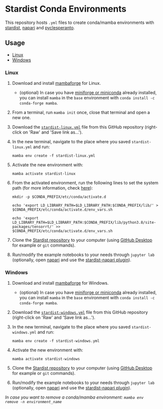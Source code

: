 # Stardist Conda Environments

This repository hosts `.yml` files to create conda/mamba environments with [stardist](https://github.com/stardist/stardist), [napari](https://napari.org/stable/) and [pyclesperanto](https://github.com/clEsperanto/pyclesperanto_prototype).

## Usage

* [Linux](#linux)
* [Windows](#windows)

### Linux

1. Download and install [mambaforge](https://github.com/conda-forge/miniforge#mambaforge) for Linux.

    * (optional) In case you have [miniforge or miniconda](https://github.com/conda-forge/miniforge#miniforge3) already installed, you can install `mamba` in the `base` environment with `conda install -c conda-forge mamba`.

2. From a terminal, run `mamba init` once, close that terminal and open a new one.

3. Download the [`stardist-linux.yml`](https://github.com/BiAPoL/stardist-envs/blob/main/stardist-linux.yml) file from this GitHub repository (right-click on 'Raw' and 'Save link as...').

4. In the new terminal, navigate to the place where you saved `stardist-linux.yml` and run:

    `mamba env create -f stardist-linux.yml`
    
5. Activate the new environment with:

    `mamba activate stardist-linux`
    
6. From the activated environment, run the following lines to set the system path (for more information, check [here](https://www.tensorflow.org/install/pip#linux_1)):

    `mkdir -p $CONDA_PREFIX/etc/conda/activate.d`
    
    `echo 'export LD_LIBRARY_PATH=$LD_LIBRARY_PATH:$CONDA_PREFIX/lib/' > $CONDA_PREFIX/etc/conda/activate.d/env_vars.sh`
    
    `echo 'export LD_LIBRARY_PATH=$LD_LIBRARY_PATH:$CONDA_PREFIX/lib/python3.8/site-packages/tensorrt/' >> $CONDA_PREFIX/etc/conda/activate.d/env_vars.sh`
    
7. Clone the [Stardist repository](https://github.com/stardist/stardist) to your computer (using [GitHub Desktop](https://desktop.github.com/) for example or `git` commands).

8. Run/modify the example notebooks to your needs through `jupyter lab` (optionally, open [napari](https://napari.org/stable/) and use the [stardist-napari plugin](https://www.napari-hub.org/plugins/stardist-napari)).

### Windows

1. Download and install [mambaforge](https://github.com/conda-forge/miniforge#mambaforge) for Windows.

    * (optional) In case you have [miniforge or miniconda](https://github.com/conda-forge/miniforge#miniforge3) already installed, you can install `mamba` in the `base` environment with `conda install -c conda-forge mamba`.

2. Download the [`stardist-windows.yml`](https://github.com/BiAPoL/stardist-envs/blob/main/stardist-windows.yml) file from this GitHub repository (right-click on 'Raw' and 'Save link as...').

3. In the new terminal, navigate to the place where you saved `stardist-windows.yml` and run:

    `mamba env create -f stardist-windows.yml`
    
4. Activate the new environment with:

    `mamba activate stardist-windows`
    
5. Clone the [Stardist repository](https://github.com/stardist/stardist) to your computer (using [GitHub Desktop](https://desktop.github.com/) for example or `git` commands).

6. Run/modify the example notebooks to your needs through `jupyter lab` (optionally, open [napari](https://napari.org/stable/) and use the [stardist-napari plugin](https://www.napari-hub.org/plugins/stardist-napari)).
    
*In case you want to remove a conda/mamba environment: `mamba env remove -n environment_name`*
